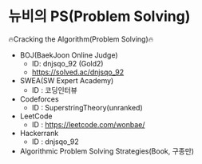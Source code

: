 # 뉴비의 PS(Problem Solving)
🔥Cracking the Algorithm(Problem Solving)🔥

- BOJ(BaekJoon Online Judge)
  - ID: dnjsqo_92 (Gold2)
  - https://solved.ac/dnjsqo_92
- SWEA(SW Expert Academy)
  - ID : 코딩인터뷰
- Codeforces
  - ID : SuperstringTheory(unranked)
- LeetCode
  - ID : https://leetcode.com/wonbae/
- Hackerrank
  - ID : dnjsqo_92
- Algorithmic Problem Solving Strategies(Book, 구종만)



